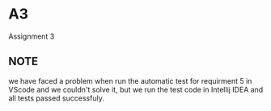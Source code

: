 # A3

Assignment 3


## NOTE
we have faced a problem when run the automatic test for requirment 5 in VScode and we couldn't solve it, but we run the test code in Intellij IDEA and all tests passed successfuly.